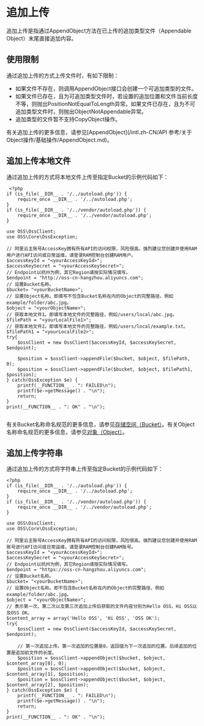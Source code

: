 # 追加上传

追加上传是指通过AppendObject方法在已上传的追加类型文件（Appendable Object）末尾直接追加内容。

## 使用限制

通过追加上传的方式上传文件时，有如下限制：

-   如果文件不存在，则调用AppendObject接口会创建一个可追加类型的文件。
-   如果文件已存在，且为可追加类型文件时，若设置的追加位置和文件当前长度不等，则抛出PositionNotEqualToLength异常。如果文件已存在，且为不可追加类型文件时，则抛出ObjectNotAppendable异常。
-   追加类型的文件暂不支持CopyObject操作。

有关追加上传的更多信息，请参见[AppendObject](/intl.zh-CN/API 参考/关于Object操作/基础操作/AppendObject.md)。

## 追加上传本地文件

通过追加上传的方式将本地文件上传至指定Bucket的示例代码如下：

```
 <?php
if (is_file(__DIR__ . '/../autoload.php')) {
    require_once __DIR__ . '/../autoload.php';
}
if (is_file(__DIR__ . '/../vendor/autoload.php')) {
    require_once __DIR__ . '/../vendor/autoload.php';
}

use OSS\OssClient;
use OSS\Core\OssException;

// 阿里云主账号AccessKey拥有所有API的访问权限，风险很高。强烈建议您创建并使用RAM用户进行API访问或日常运维，请登录RAM控制台创建RAM用户。
$accessKeyId = "<yourAccessKeyId>";
$accessKeySecret = "<yourAccessKeySecret>";
// Endpoint以杭州为例，其它Region请按实际情况填写。
$endpoint = "http://oss-cn-hangzhou.aliyuncs.com";
// 设置Bucket名称。
$bucket= "<yourBucketName>";
// 设置Object名称。即填写不包含Bucket名称在内的Object的完整路径，例如example/folder/abc.jpg。
$object = "<yourObjectName>";
// 获取本地文件1。即填写本地文件的完整路径，例如/users/local/abc.jpg。
$filePath = "<yourLocalFile1>";
// 获取本地文件2。即填写本地文件的完整路径，例如/users/local/example.txt。
$filePath1 = "<yourLocalFile2>";
try{
    $ossClient = new OssClient($accessKeyId, $accessKeySecret, $endpoint);

    $position = $ossClient->appendFile($bucket, $object, $filePath, 0);
    $position = $ossClient->appendFile($bucket, $object, $filePath1, $position);
} catch(OssException $e) {
    printf(__FUNCTION__ . ": FAILED\n");
    printf($e->getMessage() . "\n");
    return;
}
print(__FUNCTION__ . ": OK" . "\n");
            
```

有关Bucket名称命名规范的更多信息，请参见[存储空间（Bucket）](/intl.zh-CN/开发指南/基本概念.md)。有关Object名称命名规范的更多信息，请参见[对象（Object）](/intl.zh-CN/开发指南/基本概念.md)。

## 追加上传字符串

通过追加上传的方式将字符串上传至指定Bucket的示例代码如下：

```
<?php
if (is_file(__DIR__ . '/../autoload.php')) {
    require_once __DIR__ . '/../autoload.php';
}
if (is_file(__DIR__ . '/../vendor/autoload.php')) {
    require_once __DIR__ . '/../vendor/autoload.php';
}

use OSS\OssClient;
use OSS\Core\OssException;

// 阿里云主账号AccessKey拥有所有API的访问权限，风险很高。强烈建议您创建并使用RAM账号进行API访问或日常运维，请登录RAM控制台创建RAM账号。
$accessKeyId = "<yourAccessKeyId>";
$accessKeySecret = "<yourAccessKeySecret>";
// Endpoint以杭州为例，其它Region请按实际情况填写。
$endpoint = "https://oss-cn-hangzhou.aliyuncs.com";
// 设置Bucket名称。
$bucket= "<yourBucketName>";
// 设置Object名称。即不包含Bucket名称在内的Object的完整路径，例如example/folder/abc.jpg。
$object = "<yourObjectName>";
// 表示第一次、第二次以及第三次追加上传后获取的文件内容分别为Hello OSS、Hi OSS以及OSS OK。
$content_array = array('Hello OSS', 'Hi OSS', 'OSS OK');
try{
    $ossClient = new OssClient($accessKeyId, $accessKeySecret, $endpoint);

    // 第一次追加上传。第一次追加的位置是0，返回值为下一次追加的位置。后续追加的位置是追加前文件的长度。
    $position = $ossClient->appendObject($bucket, $object, $content_array[0], 0);    
    $position = $ossClient->appendObject($bucket, $object, $content_array[1], $position);   
    $position = $ossClient->appendObject($bucket, $object, $content_array[2], $position);
} catch(OssException $e) {
    printf(__FUNCTION__ . ": FAILED\n");
    printf($e->getMessage() . "\n");
    return;
}
print(__FUNCTION__ . ": OK" . "\n");
            
```

